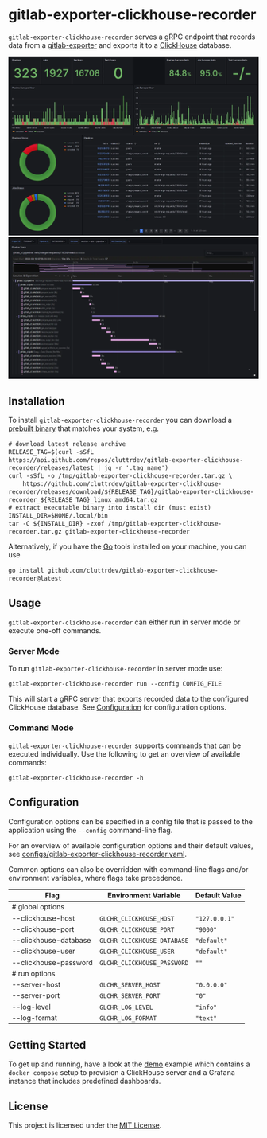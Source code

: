 # gitlab-exporter-clickhouse-recorder

`gitlab-exporter-clickhouse-recorder` serves a gRPC endpoint that records data from 
a [gitlab-exporter][github-gitlab-exporter] and exports it to a
[ClickHouse][clickhouse] database.

<p>
    <img src="./assets/project-overview.webp" />
    <img src="./assets/pipeline-trace.webp" />
</p>

## Installation

To install `gitlab-exporter-clickhouse-recorder` you can download a 
[prebuilt binary][prebuilt-binaries] that matches your system, e.g.

```shell
# download latest release archive
RELEASE_TAG=$(curl -sSfL https://api.github.com/repos/cluttrdev/gitlab-exporter-clickhouse-recorder/releases/latest | jq -r '.tag_name')
curl -sSfL -o /tmp/gitlab-exporter-clickhouse-recorder.tar.gz \
    https://github.com/cluttrdev/gitlab-exporter-clickhouse-recorder/releases/download/${RELEASE_TAG}/gitlab-exporter-clickhouse-recorder_${RELEASE_TAG}_linux_amd64.tar.gz
# extract executable binary into install dir (must exist)
INSTALL_DIR=$HOME/.local/bin
tar -C ${INSTALL_DIR} -zxof /tmp/gitlab-exporter-clickhouse-recorder.tar.gz gitlab-exporter-clickhouse-recorder
```

Alternatively, if you have the [Go][go-install] tools installed on your
machine, you can use

```shell
go install github.com/cluttrdev/gitlab-exporter-clickhouse-recorder@latest
```

## Usage

`gitlab-exporter-clickhouse-recorder` can either run in server mode or execute one-off
commands.

### Server Mode

To run `gitlab-exporter-clickhouse-recorder` in server mode use:

```shell
gitlab-exporter-clickhouse-recorder run --config CONFIG_FILE
```

This will start a gRPC server that exports recorded data to the configured 
ClickHouse database. See [Configuration](#configuration) for configuration options.

### Command Mode

`gitlab-exporter-clickhouse-recorder` supports commands that can be executed
individually. Use the following to get an overview of available commands:

```shell
gitlab-exporter-clickhouse-recorder -h
```

## Configuration

Configuration options can be specified in a config file that is passed to the
application using the `--config` command-line flag.

For an overview of available configuration options and their default values,
see [configs/gitlab-exporter-clickhouse-recorder.yaml](./configs/gitlab-exporter-clickhouse-recorder.yaml).

Common options can also be overridden with command-line flags and/or environment
variables, where flags take precedence.

| Flag                  | Environment Variable        | Default Value |
| ---                   | ---                         | ---           |
| # global options      |                             |               |
| --clickhouse-host     | `GLCHR_CLICKHOUSE_HOST`     | `"127.0.0.1"` |
| --clickhouse-port     | `GLCHR_CLICKHOUSE_PORT`     | `"9000"`      |
| --clickhouse-database | `GLCHR_CLICKHOUSE_DATABASE` | `"default"`   |
| --clickhouse-user     | `GLCHR_CLICKHOUSE_USER`     | `"default"`   |
| --clickhouse-password | `GLCHR_CLICKHOUSE_PASSWORD` | `""`          |
| # run options         |                             |               |
| --server-host         | `GLCHR_SERVER_HOST`         | `"0.0.0.0"`   |
| --server-port         | `GLCHR_SERVER_PORT`         | `"0"`         |
| --log-level           | `GLCHR_LOG_LEVEL`           | `"info"`      |
| --log-format          | `GLCHR_LOG_FORMAT`          | `"text"`      |

## Getting Started

To get up and running, have a look at the [demo](./examples/demo/README.md)
example which contains a `docker compose` setup to provision a ClickHouse server
and a Grafana instance that includes predefined dashboards.

## License

This project is licensed under the [MIT License](./LICENSE).

<!-- Links -->
[github-gitlab-exporter]: https://github.com/cluttrdev/gitlab-exporter
[clickhouse]: https://clickhouse.com/
[go-install]: https://go.dev/doc/install
[prebuilt-binaries]: https://github.com/cluttrdev/gitlab-exporter-clickhouse-recorder/releases/latest
